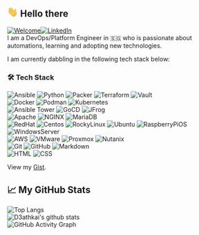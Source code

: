 ## <img src="https://github.com/d3athkai/d3athkai/blob/main/wave.gif?raw=true" width="25px"> Hello there  
[![Welcome](https://komarev.com/ghpvc/?username=d3athkai&color=blue&style=for-the-badge)](https://github.com/d3athkai)[![LinkedIn](https://img.shields.io/badge/linkedin-%230077B5.svg?style=for-the-badge&logo=linkedin&logoColor=white)](https://www.linkedin.com/in/siehkae/)  
I am a DevOps/Platform Engineer in :singapore: who is passionate about automations, learning and adopting new technologies.  

I am currently dabbling in the following tech stack below:  
### 🛠 Tech Stack  
![Ansible](https://img.shields.io/badge/-Ansible-05122A?style=flat&logo=ansible)  ![Python](https://img.shields.io/badge/-Python-05122A?style=flat&logo=python) ![Packer](https://img.shields.io/badge/-Packer-05122A?style=flat&logo=packer) ![Terraform](https://img.shields.io/badge/-Terraform-05122A?style=flat&logo=terraform) ![Vault](https://img.shields.io/badge/-Vault-05122A?style=flat&logo=vault)  
![Docker](https://img.shields.io/badge/-Docker-05122A?style=flat&logo=docker) ![Podman](https://img.shields.io/badge/-Podman-05122A?style=flat&logo=podman) ![Kubernetes](https://img.shields.io/badge/-Kubernetes-05122A?style=flat&logo=kubernetes)  
![Ansible Tower](https://img.shields.io/badge/-Ansible--Tower-05122A?style=flat&logo=Ansible) ![GoCD](https://img.shields.io/badge/-GoCD-05122A?style=flat&logo=GoCD) ![JFrog](https://img.shields.io/badge/-JFrog-05122A?style=flat&logo=JFrog)  
![Apache](https://img.shields.io/badge/-Apache-05122A?style=flat&logo=Apache) ![NGINX](https://img.shields.io/badge/-NGINX-05122A?style=flat&logo=NGINX) ![MariaDB](https://img.shields.io/badge/-MariaDB-05122A?style=flat&logo=MariaDB)  
![RedHat](https://img.shields.io/badge/-RedHat-05122A?style=flat&logo=redhat) ![Centos](https://img.shields.io/badge/-Centos-05122A?style=flat&logo=centos) ![RockyLinux](https://img.shields.io/badge/-RockyLinux-05122A?style=flat&logo=rockylinux) ![Ubuntu](https://img.shields.io/badge/-Ubuntu-05122A?style=flat&logo=ubuntu) ![RaspberryPiOS](https://img.shields.io/badge/-RaspberryPiOS-05122A?style=flat&logo=raspberrypi) ![WindowsServer](https://img.shields.io/badge/-WindowsServer-05122A?style=flat&logo=microsoft)  
![AWS](https://img.shields.io/badge/-AWS-05122A?style=flat&logo=AmazonAWS) ![VMware](https://img.shields.io/badge/-VMware--Vsphere-05122A?style=flat&logo=VMware) ![Proxmox](https://img.shields.io/badge/-Proxmox-05122A?style=flat&logo=Proxmox) ![Nutanix](https://img.shields.io/badge/-Nutanix-05122A?style=flat&logo=Nutanix)  
![Git](https://img.shields.io/badge/-Git-05122A?style=flat&logo=git) ![GitHub](https://img.shields.io/badge/-GitHub-05122A?style=flat&logo=github) ![Markdown](https://img.shields.io/badge/-Markdown-05122A?style=flat&logo=markdown)  
![HTML](https://img.shields.io/badge/-HTML-05122A?style=flat&logo=HTML5) ![CSS](https://img.shields.io/badge/-CSS-05122A?style=flat&logo=CSS3&logoColor=1572B6)  
  
View my [Gist](https://gist.github.com/d3athkai).  
  
## 📈 My GitHub Stats  
![Top Langs](https://github-readme-stats.vercel.app/api/top-langs/?username=d3athkai&langs_count=10&layout=compact&hide=vbscript&theme=highcontrast)  
![D3athkai's github stats](https://github-readme-stats.vercel.app/api?username=d3athkai&hide=contribs,issues,prs&count_private=true&show_icons=true&theme=highcontrast)  
![GitHub Activity Graph](https://github-readme-activity-graph.cyclic.app/graph?username=d3athkai&theme=chartreuse-dark&area=true)  
  
